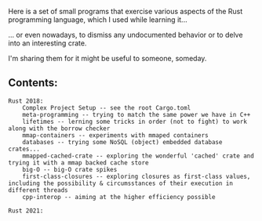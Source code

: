 Here is a set of small programs that exercise various aspects of the Rust programming language, which I used while learning it...

... or even nowadays, to dismiss any undocumented behavior or to delve into an interesting crate. 

I'm sharing them for it might be useful to someone, someday.

Contents:
--------

    Rust 2018:
        Complex Project Setup -- see the root Cargo.toml
        meta-programming -- trying to match the same power we have in C++
        lifetimes -- lerning some tricks in order (not to fight) to work along with the borrow checker
        mmap-containers -- experiments with mmaped containers
        databases -- trying some NoSQL (object) embedded database crates...
        mmapped-cached-crate -- exploring the wonderful 'cached' crate and trying it with a mmap backed cache store
        big-O -- big-O crate spikes
        first-class-closures -- exploring closures as first-class values, including the possibility & circumsstances of their execution in different threads
        cpp-interop -- aiming at the higher efficiency possible

    Rust 2021:
